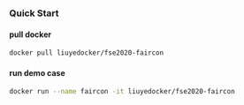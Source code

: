 ### Quick Start

#### pull docker

```bash
docker pull liuyedocker/fse2020-faircon
```

#### run demo case

```bash
docker run --name faircon -it liuyedocker/fse2020-faircon
```
